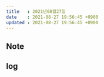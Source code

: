 ```yaml
---
title   : 2021년08월27일
date    : 2021-08-27 19:56:45 +0900
updated : 2021-08-27 19:56:45 +0900
---  
```


## Note 

## log 